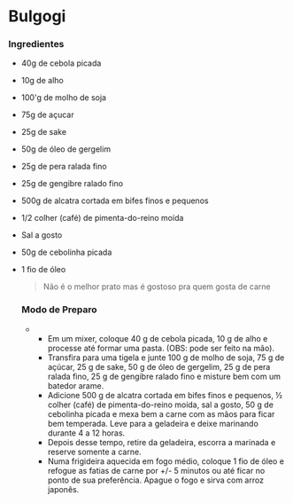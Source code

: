 # Bulgogi 

### Ingredientes

- 40g de cebola picada

- 10g de alho

- 100'g de molho de soja

- 75g de açucar

- 25g de sake

- 50g de óleo de gergelim

- 25g de pera ralada fino

- 25g de gengibre ralado fino

- 500g de alcatra cortada em bifes finos e pequenos

- 1/2 colher (café) de pimenta-do-reino moída

- Sal a gosto

- 50g de cebolinha picada

- 1 fio de óleo

  

  > Não é o melhor prato mas é gostoso pra quem gosta de carne

  

  ### Modo de Preparo

  - - Em um mixer, coloque 40 g de cebola picada, 10 g de alho e processe até formar uma pasta. (OBS: pode ser feito na mão).
    - Transfira para uma tigela e junte 100 g de molho de soja, 75 g de açúcar, 25 g de sake, 50 g de óleo de gergelim, 25 g de pera ralada fino, 25 g de gengibre ralado fino e misture bem com um batedor arame.
    - Adicione 500 g de alcatra cortada em bifes finos e pequenos, ½ colher (café) de pimenta-do-reino moída, sal a gosto, 50 g de cebolinha picada e mexa bem a carne com as mãos para ficar bem temperada. Leve para a geladeira e deixe marinando durante 4 a 12 horas.
    - Depois desse tempo, retire da geladeira, escorra a marinada e reserve somente a carne.
    - Numa frigideira aquecida em fogo médio, coloque 1 fio de óleo e refogue as fatias de carne por +/- 5 minutos ou até ficar no ponto de sua preferência. Apague o fogo e sirva com arroz japonês.

   